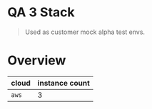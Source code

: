 # QA 3 Stack

> Used as customer mock alpha test envs.

# Overview

| cloud | instance count |
|-- | --|
| `aws` | 3 |
